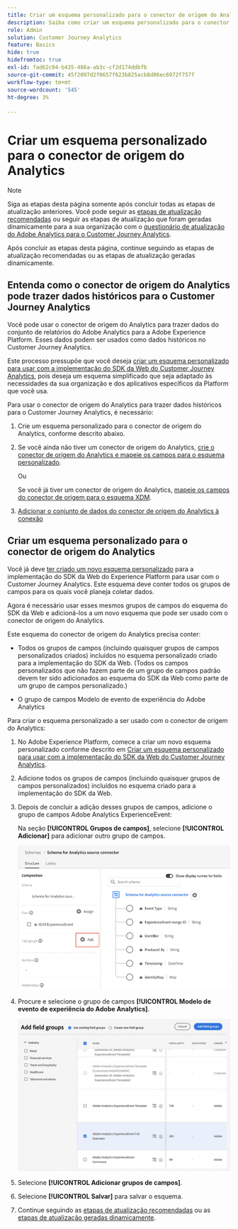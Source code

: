 ```yaml
---
title: Criar um esquema personalizado para o conector de origem do Analytics
description: Saiba como criar um esquema personalizado para o conector de origem do Analytics
role: Admin
solution: Customer Journey Analytics
feature: Basics
hide: true
hidefromtoc: true
exl-id: fad62c04-b435-466a-ab3c-cf2d174ddbfb
source-git-commit: 45f2097d2f0657f623b825acb8d06ec6972f757f
workflow-type: tm+mt
source-wordcount: '545'
ht-degree: 3%

---
```


# Criar um esquema personalizado para o conector de origem do Analytics

>[!NOTE]
> 
>Siga as etapas desta página somente após concluir todas as etapas de atualização anteriores. Você pode seguir as [etapas de atualização recomendadas](/help/getting-started/cja-upgrade/cja-upgrade-recommendations.md#recommended-upgrade-steps-for-most-organizations) ou seguir as etapas de atualização que foram geradas dinamicamente para a sua organização com o [questionário de atualização do Adobe Analytics para o Customer Journey Analytics](https://gigazelle.github.io/cja-ttv/).
>
>Após concluir as etapas desta página, continue seguindo as etapas de atualização recomendadas ou as etapas de atualização geradas dinamicamente.

## Entenda como o conector de origem do Analytics pode trazer dados históricos para o Customer Journey Analytics

Você pode usar o conector de origem do Analytics para trazer dados do conjunto de relatórios do Adobe Analytics para a Adobe Experience Platform. Esses dados podem ser usados como dados históricos no Customer Journey Analytics.

Este processo pressupõe que você deseja [criar um esquema personalizado para usar com a implementação do SDK da Web do Customer Journey Analytics](/help/getting-started/cja-upgrade/cja-upgrade-schema-create.md), pois deseja um esquema simplificado que seja adaptado às necessidades da sua organização e dos aplicativos específicos da Platform que você usa.

Para usar o conector de origem do Analytics para trazer dados históricos para o Customer Journey Analytics, é necessário:

1. Crie um esquema personalizado para o conector de origem do Analytics, conforme descrito abaixo.

1. Se você ainda não tiver um conector de origem do Analytics, [crie o conector de origem do Analytics e mapeie os campos para o esquema personalizado](/help/getting-started/cja-upgrade/cja-upgrade-source-connector.md).

   Ou

   Se você já tiver um conector de origem do Analytics, [mapeie os campos do conector de origem para o esquema XDM](/help/getting-started/cja-upgrade/cja-upgrade-from-source-connector.md).

1. [Adicionar o conjunto de dados do conector de origem do Analytics à conexão](/help/getting-started/cja-upgrade/cja-upgrade-source-connector-dataset.md)

## Criar um esquema personalizado para o conector de origem do Analytics

Você já deve [ter criado um novo esquema personalizado](/help/getting-started/cja-upgrade/cja-upgrade-schema-create.md) para a implementação do SDK da Web do Experience Platform para usar com o Customer Journey Analytics. Este esquema deve conter todos os grupos de campos para os quais você planeja coletar dados.

Agora é necessário usar esses mesmos grupos de campos do esquema do SDK da Web e adicioná-los a um novo esquema que pode ser usado com o conector de origem do Analytics.

Este esquema do conector de origem do Analytics precisa conter:

* Todos os grupos de campos (incluindo quaisquer grupos de campos personalizados criados) incluídos no esquema personalizado criado para a implementação do SDK da Web. (Todos os campos personalizados que não fazem parte de um grupo de campos padrão devem ter sido adicionados ao esquema do SDK da Web como parte de um grupo de campos personalizado.)

* O grupo de campos Modelo de evento de experiência do Adobe Analytics

Para criar o esquema personalizado a ser usado com o conector de origem do Analytics:

1. No Adobe Experience Platform, comece a criar um novo esquema personalizado conforme descrito em [Criar um esquema personalizado para usar com a implementação do SDK da Web do Customer Journey Analytics](/help/getting-started/cja-upgrade/cja-upgrade-schema-create.md).

1. Adicione todos os grupos de campos (incluindo quaisquer grupos de campos personalizados) incluídos no esquema criado para a implementação do SDK da Web.

1. Depois de concluir a adição desses grupos de campos, adicione o grupo de campos Adobe Analytics ExperienceEvent:

   Na seção **[!UICONTROL Grupos de campos]**, selecione **[!UICONTROL Adicionar]** para adicionar outro grupo de campos.

   ![Adicionar grupo de campos ao esquema](assets/schema-add-field-group.png)

1. Procure e selecione o grupo de campos **[!UICONTROL Modelo de evento de experiência do Adobe Analytics]**.

   ![Adicionar o grupo de campos Adobe Analytics ExperienceEvent](assets/schema-experienceevent.png)

1. Selecione **[!UICONTROL Adicionar grupos de campos]**.

1. Selecione **[!UICONTROL Salvar]** para salvar o esquema.

1. Continue seguindo as [etapas de atualização recomendadas](/help/getting-started/cja-upgrade/cja-upgrade-recommendations.md#recommended-upgrade-steps-for-most-organizations) ou as [etapas de atualização geradas dinamicamente](https://gigazelle.github.io/cja-ttv/).
